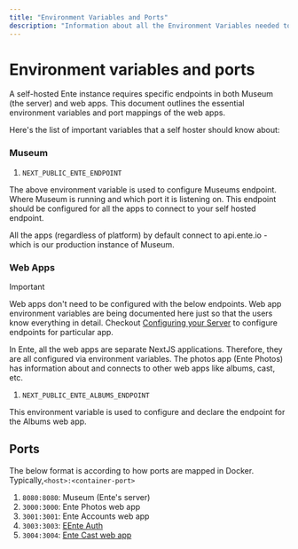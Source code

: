 ```yaml
---
title: "Environment Variables and Ports"
description: "Information about all the Environment Variables needed to run Ente"
---
```


# Environment variables and ports
A self-hosted Ente instance requires specific endpoints in both Museum (the server) and web apps. This document outlines the essential environment variables and port mappings of the web apps.

Here's the list of important variables that a self hoster should know about:

### Museum

1. `NEXT_PUBLIC_ENTE_ENDPOINT`

The above environment variable is used to configure Museums endpoint. Where Museum is 
running and which port it is listening on. This endpoint should be configured for 
all the apps to connect to your self hosted endpoint. 

All the apps (regardless of platform) by default connect to api.ente.io - which is 
our production instance of Museum.

### Web Apps

> [!IMPORTANT]
> Web apps don't need to be configured with the below endpoints. Web app environment
> variables are being documented here just so that the users know everything in detail.
> Checkout [Configuring your Server](/self-hosting/museum) to configure endpoints for
> particular app.

In Ente, all the web apps are separate NextJS applications. Therefore, they are all 
configured via environment variables. The photos app (Ente Photos) has information 
about and connects to other web apps like albums, cast, etc.


1. `NEXT_PUBLIC_ENTE_ALBUMS_ENDPOINT`

This environment variable is used to configure and declare the endpoint for the Albums
web app.

## Ports

The below format is according to how ports are mapped in Docker. 
Typically,`<host>:<container-port>`

1. `8080:8080`: Museum (Ente's server)
2. `3000:3000`: Ente Photos web app
3. `3001:3001`: Ente Accounts web app
4. `3003:3003`: [EEnte Auth](https://ente.io/auth/)
5. `3004:3004`: [Ente Cast web app](http://ente.io/cast)

